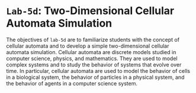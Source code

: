 # `Lab-5d`: Two-Dimensional Cellular Automata Simulation
The objectives of `lab-5d` are to familiarize students with the concept of cellular automata and to develop a simple two-dimensional cellular automata simulation. Cellular automata are discrete models studied in computer science, physics, and mathematics. They are used to model complex systems and to study the behavior of systems that evolve over time. In particular, cellular automata are used to model the behavior of cells in a biological system, the behavior of particles in a physical system, and the behavior of agents in a computer science system.